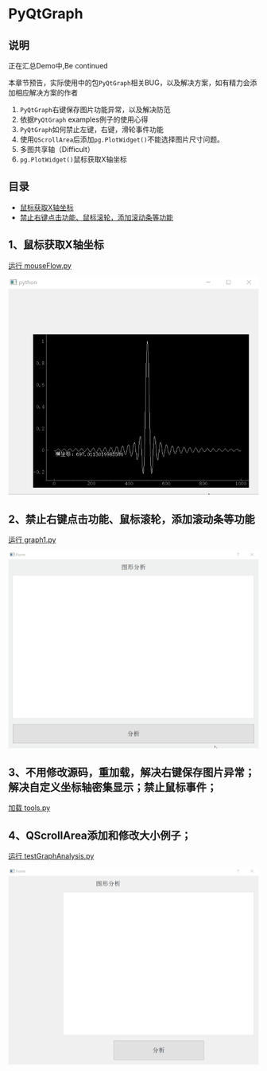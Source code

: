 # PyQtGraph

## 说明

正在汇总Demo中,Be continued

本章节预告，实际使用中的包`PyQtGraph`相关BUG，以及解决方案，如有精力会添加相应解决方案的作者

1. `PyQtGraph`右键保存图片功能异常，以及解决防范
2. 依据`PyQtGraph` examples例子的使用心得
3. `PyQtGraph`如何禁止左键，右键，滑轮事件功能
4. 使用`QScrollArea`后添加`pg.PlotWidget()`不能选择图片尺寸问题。
5. 多图共享轴（Difficult）
6. `pg.PlotWidget()`鼠标获取X轴坐标

## 目录
- [鼠标获取X轴坐标](#1鼠标获取X轴坐标)
- [禁止右键点击功能、鼠标滚轮，添加滚动条等功能](#2禁止右键点击功能、鼠标滚轮，添加滚动条等功能)

## 1、鼠标获取X轴坐标
[运行 mouseFlow.py](mouseFlow.py)

![mouseFlow](ScreenShot/mouseFlow.gif)

## 2、禁止右键点击功能、鼠标滚轮，添加滚动条等功能
[运行 graph1.py](graph1.py)

![mouseFlow](ScreenShot/function.gif)

## 3、不用修改源码，重加载，解决右键保存图片异常；解决自定义坐标轴密集显示；禁止鼠标事件；
[加载 tools.py](tools.py)

## 4、QScrollArea添加和修改大小例子；
[运行 testGraphAnalysis.py](testGraphAnalysis.py)

![testGraphAnalysis](ScreenShot/GraphAnalysis.gif)
